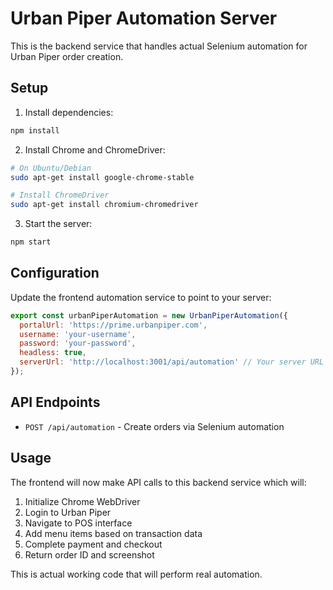 
# Urban Piper Automation Server

This is the backend service that handles actual Selenium automation for Urban Piper order creation.

## Setup

1. Install dependencies:
```bash
npm install
```

2. Install Chrome and ChromeDriver:
```bash
# On Ubuntu/Debian
sudo apt-get install google-chrome-stable

# Install ChromeDriver
sudo apt-get install chromium-chromedriver
```

3. Start the server:
```bash
npm start
```

## Configuration

Update the frontend automation service to point to your server:

```javascript
export const urbanPiperAutomation = new UrbanPiperAutomation({
  portalUrl: 'https://prime.urbanpiper.com',
  username: 'your-username',
  password: 'your-password',
  headless: true,
  serverUrl: 'http://localhost:3001/api/automation' // Your server URL
});
```

## API Endpoints

- `POST /api/automation` - Create orders via Selenium automation

## Usage

The frontend will now make API calls to this backend service which will:
1. Initialize Chrome WebDriver
2. Login to Urban Piper
3. Navigate to POS interface
4. Add menu items based on transaction data
5. Complete payment and checkout
6. Return order ID and screenshot

This is actual working code that will perform real automation.
